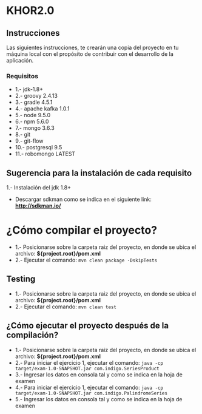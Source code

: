 # KHOR2.0

## Instrucciones

Las siguientes instrucciones, te crearán una copia del proyecto en tu máquina local con el propósito de contribuir con el desarrollo de la aplicación.                        

### Requisitos

* 1.- jdk-1.8+
* 2.- groovy 2.4.13
* 3.- gradle 4.5.1
* 4.- apache kafka 1.0.1
* 5.- node 9.5.0
* 6.- npm 5.6.0
* 7.- mongo 3.6.3
* 8.- git
* 9.- git-flow
* 10.- postgresql 9.5
* 11.- robomongo LATEST

## Sugerencia para la instalación de cada requisito
1.- Instalación del jdk 1.8+
* Descargar sdkman como se indica en el siguiente link: **http://sdkman.io/**

# ¿Cómo compilar el proyecto?
* 1.- Posicionarse sobre la carpeta raiz del proyecto, en donde se ubica el archivo: **${project.root}/pom.xml**
* 2.- Ejecutar el comando: `mvn clean package -DskipTests`

## Testing

* 1.- Posicionarse sobre la carpeta raiz del proyecto, en donde se ubica el archivo: **${project.root}/pom.xml**
* 2.- Ejecutar el comando: `mvn clean test`

## ¿Cómo ejecutar el proyecto después de la compilación?
* 1.- Posicionarse sobre la carpeta raiz del proyecto, en donde se ubica el archivo: **${project.root}/pom.xml**
* 2.- Para iniciar el ejercicio 1, ejecutar el comando: `java -cp target/exam-1.0-SNAPSHOT.jar com.indigo.SeriesProduct`
* 3.- Ingresar los datos en consola tal y como se indica en la hoja de examen
* 4.- Para iniciar el ejercicio 1, ejecutar el comando: `java -cp target/exam-1.0-SNAPSHOT.jar com.indigo.PalindromeSeries`
* 5.- Ingresar los datos en consola tal y como se indica en la hoja de examen
